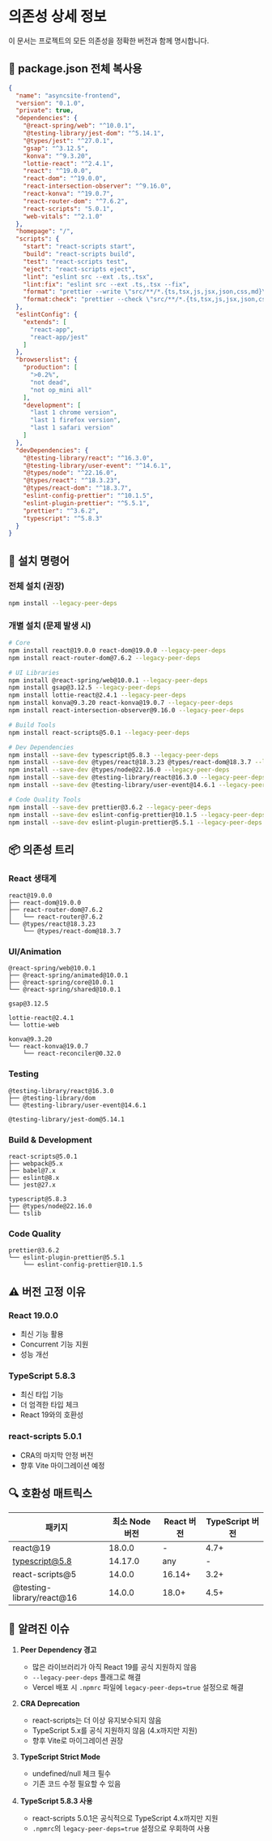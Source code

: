 # 의존성 상세 정보

이 문서는 프로젝트의 모든 의존성을 정확한 버전과 함께 명시합니다.

## 🔧 package.json 전체 복사용

```json
{
  "name": "asyncsite-frontend",
  "version": "0.1.0",
  "private": true,
  "dependencies": {
    "@react-spring/web": "^10.0.1",
    "@testing-library/jest-dom": "^5.14.1",
    "@types/jest": "^27.0.1",
    "gsap": "^3.12.5",
    "konva": "^9.3.20",
    "lottie-react": "^2.4.1",
    "react": "^19.0.0",
    "react-dom": "^19.0.0",
    "react-intersection-observer": "^9.16.0",
    "react-konva": "^19.0.7",
    "react-router-dom": "^7.6.2",
    "react-scripts": "5.0.1",
    "web-vitals": "^2.1.0"
  },
  "homepage": "/",
  "scripts": {
    "start": "react-scripts start",
    "build": "react-scripts build",
    "test": "react-scripts test",
    "eject": "react-scripts eject",
    "lint": "eslint src --ext .ts,.tsx",
    "lint:fix": "eslint src --ext .ts,.tsx --fix",
    "format": "prettier --write \"src/**/*.{ts,tsx,js,jsx,json,css,md}\"",
    "format:check": "prettier --check \"src/**/*.{ts,tsx,js,jsx,json,css,md}\""
  },
  "eslintConfig": {
    "extends": [
      "react-app",
      "react-app/jest"
    ]
  },
  "browserslist": {
    "production": [
      ">0.2%",
      "not dead",
      "not op_mini all"
    ],
    "development": [
      "last 1 chrome version",
      "last 1 firefox version",
      "last 1 safari version"
    ]
  },
  "devDependencies": {
    "@testing-library/react": "^16.3.0",
    "@testing-library/user-event": "^14.6.1",
    "@types/node": "^22.16.0",
    "@types/react": "^18.3.23",
    "@types/react-dom": "^18.3.7",
    "eslint-config-prettier": "^10.1.5",
    "eslint-plugin-prettier": "^5.5.1",
    "prettier": "^3.6.2",
    "typescript": "^5.8.3"
  }
}
```

## 🔄 설치 명령어

### 전체 설치 (권장)
```bash
npm install --legacy-peer-deps
```

### 개별 설치 (문제 발생 시)
```bash
# Core
npm install react@19.0.0 react-dom@19.0.0 --legacy-peer-deps
npm install react-router-dom@7.6.2 --legacy-peer-deps

# UI Libraries
npm install @react-spring/web@10.0.1 --legacy-peer-deps
npm install gsap@3.12.5 --legacy-peer-deps
npm install lottie-react@2.4.1 --legacy-peer-deps
npm install konva@9.3.20 react-konva@19.0.7 --legacy-peer-deps
npm install react-intersection-observer@9.16.0 --legacy-peer-deps

# Build Tools
npm install react-scripts@5.0.1 --legacy-peer-deps

# Dev Dependencies
npm install --save-dev typescript@5.8.3 --legacy-peer-deps
npm install --save-dev @types/react@18.3.23 @types/react-dom@18.3.7 --legacy-peer-deps
npm install --save-dev @types/node@22.16.0 --legacy-peer-deps
npm install --save-dev @testing-library/react@16.3.0 --legacy-peer-deps
npm install --save-dev @testing-library/user-event@14.6.1 --legacy-peer-deps

# Code Quality Tools
npm install --save-dev prettier@3.6.2 --legacy-peer-deps
npm install --save-dev eslint-config-prettier@10.1.5 --legacy-peer-deps
npm install --save-dev eslint-plugin-prettier@5.5.1 --legacy-peer-deps
```

## 📦 의존성 트리

### React 생태계
```
react@19.0.0
├── react-dom@19.0.0
├── react-router-dom@7.6.2
│   └── react-router@7.6.2
└── @types/react@18.3.23
    └── @types/react-dom@18.3.7
```

### UI/Animation
```
@react-spring/web@10.0.1
├── @react-spring/animated@10.0.1
├── @react-spring/core@10.0.1
└── @react-spring/shared@10.0.1

gsap@3.12.5

lottie-react@2.4.1
└── lottie-web

konva@9.3.20
└── react-konva@19.0.7
    └── react-reconciler@0.32.0
```

### Testing
```
@testing-library/react@16.3.0
├── @testing-library/dom
└── @testing-library/user-event@14.6.1

@testing-library/jest-dom@5.14.1
```

### Build & Development
```
react-scripts@5.0.1
├── webpack@5.x
├── babel@7.x
├── eslint@8.x
└── jest@27.x

typescript@5.8.3
├── @types/node@22.16.0
└── tslib
```

### Code Quality
```
prettier@3.6.2
└── eslint-plugin-prettier@5.5.1
    └── eslint-config-prettier@10.1.5
```

## ⚠️ 버전 고정 이유

### React 19.0.0
- 최신 기능 활용
- Concurrent 기능 지원
- 성능 개선

### TypeScript 5.8.3
- 최신 타입 기능
- 더 엄격한 타입 체크
- React 19와의 호환성

### react-scripts 5.0.1
- CRA의 마지막 안정 버전
- 향후 Vite 마이그레이션 예정

## 🔍 호환성 매트릭스

| 패키지 | 최소 Node 버전 | React 버전 | TypeScript 버전 |
|--------|---------------|-----------|----------------|
| react@19 | 18.0.0 | - | 4.7+ |
| typescript@5.8 | 14.17.0 | any | - |
| react-scripts@5 | 14.0.0 | 16.14+ | 3.2+ |
| @testing-library/react@16 | 14.0.0 | 18.0+ | 4.5+ |

## 🚨 알려진 이슈

1. **Peer Dependency 경고**
   - 많은 라이브러리가 아직 React 19를 공식 지원하지 않음
   - `--legacy-peer-deps` 플래그로 해결
   - Vercel 배포 시 `.npmrc` 파일에 `legacy-peer-deps=true` 설정으로 해결

2. **CRA Deprecation**
   - react-scripts는 더 이상 유지보수되지 않음
   - TypeScript 5.x를 공식 지원하지 않음 (4.x까지만 지원)
   - 향후 Vite로 마이그레이션 권장

3. **TypeScript Strict Mode**
   - undefined/null 체크 필수
   - 기존 코드 수정 필요할 수 있음

4. **TypeScript 5.8.3 사용**
   - react-scripts 5.0.1은 공식적으로 TypeScript 4.x까지만 지원
   - `.npmrc`의 `legacy-peer-deps=true` 설정으로 우회하여 사용